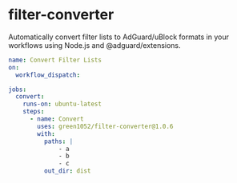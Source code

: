 # filter-converter

Automatically convert filter lists to AdGuard/uBlock formats in your workflows using Node.js and @adguard/extensions.

```yml
name: Convert Filter Lists
on:
  workflow_dispatch:

jobs:
  convert:
    runs-on: ubuntu-latest
    steps:
      - name: Convert
        uses: green1052/filter-converter@1.0.6
        with:
          paths: |
              - a
              - b
              - c
          out_dir: dist
```
